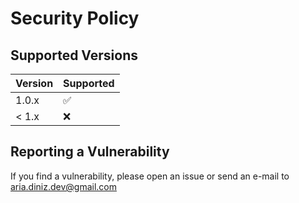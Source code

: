 # Security Policy

## Supported Versions

| Version | Supported          |
| ------- | ------------------ |
| 1.0.x   | :white_check_mark: |
| < 1.x   | :x:                |


## Reporting a Vulnerability

If you find a vulnerability, please open an issue or send an e-mail to aria.diniz.dev@gmail.com
